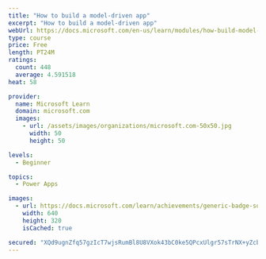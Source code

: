 ```yaml
---
title: "How to build a model-driven app"
excerpt: "How to build a model-driven app"
webUrl: https://docs.microsoft.com/en-us/learn/modules/how-build-model-driven-app/
type: course
price: Free
length: PT24M
ratings:
  count: 448
  average: 4.591518
heat: 58

provider:
  name: Microsoft Learn
  domain: microsoft.com
  images:
    - url: /assets/images/organizations/microsoft.com-50x50.jpg
      width: 50
      height: 50

levels:
  - Beginner

topics:
  - Power Apps

images:
  - url: https://docs.microsoft.com/learn/achievements/generic-badge-social.png
    width: 640
    height: 320
    isCached: true

secured: "XQd9ugnZfq57gzIcT7wjsRumBl8U8VXok43bC0ke5QPcxUlgr57sTrNX+yZcb0qrmBZ1MCUksPOALEcb52aGfLh+SR50twaxZYEM/IrUny8kpHPxulHFzfdAN+YQKyCcIOBBuq2gXWwsY2u5JO4o0RWmT3Ga5JzKHByMJBkqw2qoEE8ki6IYiSezUqYr38eQ/wp9hHJGStr+Vi3xuYP9IEDHc+fbyeU5L0DcR3T2TvJx5+XYbB5OO0zOftFfg6ESNfzOpfOUyZcNRiASym3/+U2VgghPJNhM/sDVuzUjDHGn5akwPJjT6obWYUU/NCQklsreDbWQVxhhkQnEG85VmwH2WtnjatpBpwvrJ1d7OwEm5gnJ0MYjc84BFghfrL4KWuwvEEXsbpSJ7cs47Bxq9Cc+acvRioFEbmpI0M9O1xQ=;XUzidOq4RPQZVM6IVrOcBw=="
---
```


